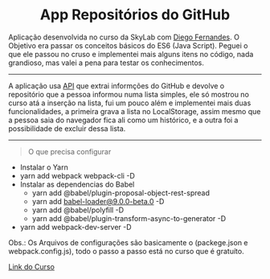 # <center> App Repositórios do GitHub

Aplicação desenvolvida no curso da SkyLab com [Diego Fernandes](https://github.com/diego3g).
O Objetivo era passar os conceitos básicos do ES6 (Java Script).
Peguei o que ele passou no cruso e implementei mais alguns itens no código, nada grandioso, mas valei a pena para testar os conhecimentos.

---
A aplicação usa [API](https://api.github.com) que extrai informções do GitHub e devolve o repositório que a pessoa informou numa lista simples, ele só mostrou no curso atá a inserção na lista, fui um pouco além e implementei mais duas funcionalidades, a primeira grava a lista no LocalStorage, assim mesmo que a pessoa saia do navegador fica ali como um histórico, e a outra foi a possibilidade de excluir dessa lista.

---
> O que precisa configurar
* Instalar o Yarn
* yarn add webpack webpack-cli -D
* Instalar as dependencias do Babel
  * yarn add @babel/plugin-proposal-object-rest-spread
  * yarn add babel-loader@9.0.0-beta.0 -D
  * yarn add @babel/polyfill -D 
  * yarn add @babel/plugin-transform-async-to-generator -D
* yarn add webpack-dev-server -D

Obs.: Os Arquivos de configurações são basicamente o (packege.json e webpack.config.js), todo o passo a passo está no curso que é gratuíto.

[Link do Curso](https://skylab.rocketseat.com.br/journey/starter)